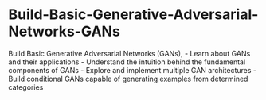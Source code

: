 # Build-Basic-Generative-Adversarial-Networks-GANs
Build Basic Generative Adversarial Networks (GANs), - Learn about GANs and their applications - Understand the intuition behind the fundamental components of GANs - Explore and implement multiple GAN architectures - Build conditional GANs capable of generating examples from determined categories
